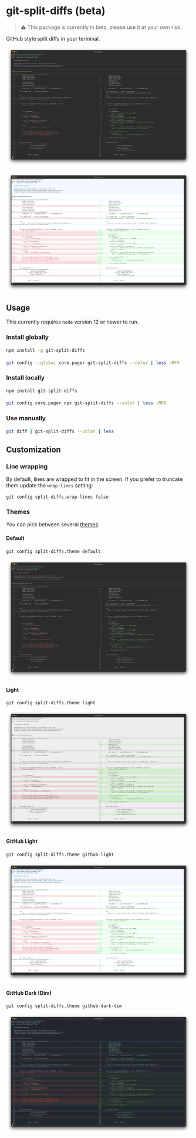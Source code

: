 # git-split-diffs (beta)

> ⚠️ This package is currently in beta, please use it at your own risk.

GitHub style split diffs in your terminal.

[![asciicast of split diffs](screenshots/default.png)](https://asciinema.org/a/6MZ4GWjfIyODdts9tjnN0YPy8?t=3)

[![asciicast of split diffs with GitHub Light theme](screenshots/github-light.png)](https://asciinema.org/a/qqkVNGVX7WyL5PQ3rfXTTISMv?t=3)

## Usage

This currently requires `node` version 12 or newer to run.

### Install globally

```sh
npm install -g git-split-diffs

git config --global core.pager git-split-diffs --color | less -RFX
```

### Install locally

```sh
npm install git-split-diffs

git config core.pager npx git-split-diffs --color | less -RFX
```

### Use manually

```sh
git diff | git-split-diffs --color | less
```

## Customization

### Line wrapping

By default, lines are wrapped to fit in the screen. If you prefer to truncate them update the `wrap-lines` setting:
```
git config split-diffs.wrap-lines false
```

### Themes

You can pick between several [themes](src/themeDefinitions.ts):

#### Default

```
git config split-diffs.theme default
```

![Screenshot of default theme](screenshots/default.png)


#### Light

```
git config split-diffs.theme light
```

![Screenshot of light theme](screenshots/light.png)

#### GitHub Light

```
git config split-diffs.theme github-light
```

![Screenshot of GitHub Light theme](screenshots/github-light.png)

#### GitHub Dark (Dim)

```
git config split-diffs.theme github-dark-dim
```

![Screenshot of GitHub Dark (Dim) theme](screenshots/github-dark-dim.png)
